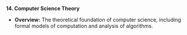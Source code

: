 
**14. Computer Science Theory**

* **Overview:** The theoretical foundation of computer science, including formal models of computation and analysis of algorithms.
